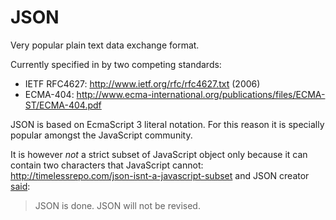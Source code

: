 # JSON

Very popular plain text data exchange format.

Currently specified in by two competing standards:

- IETF RFC4627: <http://www.ietf.org/rfc/rfc4627.txt> (2006)
- ECMA-404: <http://www.ecma-international.org/publications/files/ECMA-ST/ECMA-404.pdf>

JSON is based on EcmaScript 3 literal notation.
For this reason it is specially popular amongst the JavaScript community.

It is however *not* a strict subset of JavaScript object only because it can 
contain two characters that JavaScript cannot: <http://timelessrepo.com/json-isnt-a-javascript-subset>
and JSON creator [said](https://mail.mozilla.org/pipermail/es-discuss/2009-June/009451.html):

> JSON is done. JSON will not be revised.
